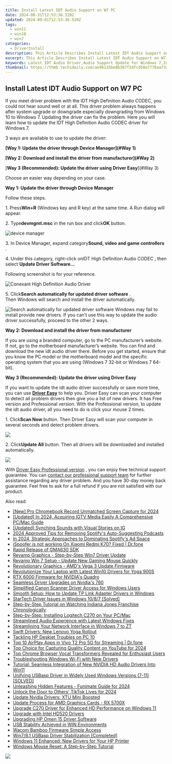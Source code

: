 ```yaml
---
title: Install Latest IDT Audio Support on W7 PC
date: 2024-08-31T12:53:36.520Z
updated: 2024-09-01T12:53:36.520Z
tags:
  - win11
  - win10
  - win7
categories:
  - DriverInstall
description: This Article Describes Install Latest IDT Audio Support on W7 PC
excerpt: This Article Describes Install Latest IDT Audio Support on W7 PC
keywords: Latest IDT Audio Driver,Audio Support Update for Windows 7,Install IDT Audio on W7 PC,Windows 7 IDT Sound Compatibility Update,Upgrade Audio Support on WIN7,Windows XP/Vista/7 IDT Audio Update Guide,Enhance PC Sound Output via IDT Support
thumbnail: https://thmb.techidaily.com/ae96135be8b387f3dfcd58e7778aa73a8a480a5ecd8a0532a8cb17367d809b46.jpg
---
```


## Install Latest IDT Audio Support on W7 PC

If you meet driver problem with the IDT High Definition Audio CODEC, you could not hear sound well or at all. This driver problem always happens after system upgrade or downgrade especially downgrading from Windows 10 to Windows 7\. Updating the driver can fix the problem. Here you will learn how to update the  IDT High Definition Audio CODEC driver for Windows 7.  
  
 3 ways are available to use to update the driver:  
  
**[Way 1: Update the driver through Device Manager](#Way 1)**
  
**[Way 2: Download and install the driver from manufacturer](#Way 2)**
  
[**Way 3 (Recommended): Update the driver using Driver Easy**](#Way 3)
  
 Choose an easier way depending on your case.
  
 **Way 1: Update the driver through Device Manager**
  
 Follow these steps.  
  
 1\. Press**Win+R** (Windows key and R key) at the same time. A Run dialog will appear.  

 2\. Type**devmgmt.msc** in the run box and click**OK** button.  
  
![device manager](https://images.drivereasy.com/wp-content/uploads/2016/08/img_57a2b995bbf3d.png)

 3\. In Device Manager, expand category**Sound, video and game controllers** .  

 4\. Under this category, right-click onIDT High Definition Audio CODEC , then select **Update Driver Software…**
  
 Following screenshot is for your reference.  
  
![Conexant High Definition Audio Driver](https://images.drivereasy.com/wp-content/uploads/2016/08/img_57a2dcb90dfb0.png)
  
 5\. Click**Search automatically for updated driver software** .  
 Then Windows will search and install the driver automatically.  
  
![Search automatically for updated driver software](https://images.drivereasy.com/wp-content/uploads/2016/08/img_57a2dd02c527b.png)
 Windows may fail to install provide new drivers. If you can’t use this way to update the audio driver successfully, proceed to the other 2 ways.  
  
 **Way 2: Download and install the driver from manufacturer**
  
 If you are using a branded computer, go to the PC manufacturer’s website. If not, go to the motherboard manufacturer’s website. You can find and download the new idt audio driver there. Before you get started, ensure that you know the PC model or the motherboard model and the specific operating system that you are using (Windows 7 32-bit or Windows 7 64-bit).  
  
 **Way 3 (Recommended): Update the driver using Driver Easy**
  
 If you want to update the idt audio driver successfully or save more time, you can use **[Driver Easy](https://tools.techidaily.com/drivereasy/download/)**  to help you. Driver Easy can scan your computer to detect all problem drivers then give you a list of new drivers. It has Free version and Professional version. With the Professional version, to update the idt audio driver, all you need to do is click your mouse 2 times.
  
 1\. Click**Scan Now** button. Then Driver Easy will scan your computer in several seconds and detect problem drivers.  
  
![](https://images.drivereasy.com/wp-content/uploads/2017/04/img_590074a2c235f.png)

 2\. Click**Update All** button. Then all drivers will be downloaded and installed automatically.
  
![](https://images.drivereasy.com/wp-content/uploads/2017/04/img_59007710c0fce.jpg)

 With [Driver Easy Professional version](https://tools.techidaily.com/drivereasy/download/) , you can enjoy free technical support guarantee. You can [contact our professional support team](https://tools.techidaily.com/drivereasy/download/) for further assistance regarding any driver problem. And you have 30-day money back guarantee. Feel free to ask for a full refund if you are not satisfied with our product.

<ins class="adsbygoogle"
     style="display:block"
     data-ad-format="autorelaxed"
     data-ad-client="ca-pub-7571918770474297"
     data-ad-slot="1223367746"></ins>



<ins class="adsbygoogle"
     style="display:block"
     data-ad-client="ca-pub-7571918770474297"
     data-ad-slot="8358498916"
     data-ad-format="auto"
     data-full-width-responsive="true"></ins>





<span class="atpl-alsoreadstyle">Also read:</span>
<div><ul>
<li><a href="https://video-capture.techidaily.com/new-pro-chromebook-record-unmatched-screen-capture-for-2024/"><u>[New] Pro Chromebook Record  Unmatched Screen Capture for 2024</u></a></li>
<li><a href="https://instagram-video-files.techidaily.com/updated-in-2024-acquiring-igtv-media-easily-a-comprehensive-pcmac-guide/"><u>[Updated] In 2024, Acquiring IGTV Media Easily  A Comprehensive PC/Mac Guide</u></a></li>
<li><a href="https://instagram-videos.techidaily.com/updated-synching-sounds-with-visual-stories-on-ig/"><u>[Updated] Synching Sounds with Visual Stories on IG</u></a></li>
<li><a href="https://article-posts.techidaily.com/2024-approved-tips-for-removing-spotifys-auto-suggesting-podcasts/"><u>2024 Approved  Tips for Removing Spotify's Auto-Suggesting Podcasts</u></a></li>
<li><a href="https://extra-approaches.techidaily.com/in-2024-strategic-approaches-to-dominating-spotifys-ad-space/"><u>In 2024, Strategic Approaches to Dominating Spotify's Ad Space</u></a></li>
<li><a href="https://fake-location.techidaily.com/ispoofer-is-not-working-on-xiaomi-redmi-k70-fixed-drfone-by-drfone-virtual-android/"><u>iSpoofer is not working On Xiaomi Redmi K70? Fixed | Dr.fone</u></a></li>
<li><a href="https://driver-install.techidaily.com/rapid-release-of-gma630-sdk/"><u>Rapid Release of GMA630 SDK</u></a></li>
<li><a href="https://driver-install.techidaily.com/revamp-graphics-step-by-step-win7-driver-update/"><u>Revamp Graphics - Step-by-Step Win7 Driver Update</u></a></li>
<li><a href="https://driver-install.techidaily.com/revamp-win-7-setup-update-new-gaming-mouse-quickly/"><u>Revamp Win 7 Setup - Update New Gaming Mouse Quickly</u></a></li>
<li><a href="https://driver-install.techidaily.com/revolutionary-graphics-amds-vega-3-update-firmware/"><u>Revolutionary Graphics - AMD's Vega 3 Update Firmware</u></a></li>
<li><a href="https://driver-install.techidaily.com/revolutionize-your-laptop-with-latest-win10-drivers-for-yoga-900s/"><u>Revolutionize Your Laptop with Latest Win10 Drivers for Yoga 900S</u></a></li>
<li><a href="https://driver-install.techidaily.com/rtx-6000-firmware-for-nvidias-quadro/"><u>RTX 6000 Firmware for NVIDIA's Quadro</u></a></li>
<li><a href="https://driver-install.techidaily.com/seamless-driver-upgrades-on-nvidias-760/"><u>Seamless Driver Upgrades on Nvidia's 760</u></a></li>
<li><a href="https://driver-install.techidaily.com/simplified-canon-scanner-driver-access-for-windows-users/"><u>Simplified Canon Scanner Driver Access for Windows Users</u></a></li>
<li><a href="https://driver-install.techidaily.com/smooth-setup-how-to-update-tp-link-adapter-drivers-in-windows/"><u>Smooth Setup: How to Update TP Link Adapter Drivers in Windows</u></a></li>
<li><a href="https://driver-install.techidaily.com/startech-driver-issues-in-windows-1087-solved/"><u>StarTech Driver Issues in Windows 10/8/7 [Solved]</u></a></li>
<li><a href="https://technical-tips.techidaily.com/step-by-step-tutorial-on-watching-indiana-jones-franchise-chronologically/"><u>Step-by-Step Tutorial on Watching Indiana Jones Franchise Chronologically</u></a></li>
<li><a href="https://driver-install.techidaily.com/step-by-step-installing-logitech-c270-on-your-pcmac/"><u>Step-by-Step: Installing Logitech C270 on Your PC/Mac</u></a></li>
<li><a href="https://driver-install.techidaily.com/streamlined-audio-experience-with-latest-windows-fixes/"><u>Streamlined Audio Experience with Latest Windows Fixes</u></a></li>
<li><a href="https://driver-install.techidaily.com/streamlining-your-network-interface-in-windows-7-to-zt/"><u>Streamlining Your Network Interface in Windows 7 to ZT</u></a></li>
<li><a href="https://driver-install.techidaily.com/swift-drivers-new-lenovo-yoga-rollout/"><u>Swift Drivers: New Lenovo Yoga Rollout</u></a></li>
<li><a href="https://driver-install.techidaily.com/tackling-hp-deskjet-troubles-on-pc-10/"><u>Tackling HP Deskjet Troubles on PC 10</u></a></li>
<li><a href="https://screen-mirror.techidaily.com/top-10-airplay-apps-in-vivo-t2-pro-5g-for-streaming-drfone-by-drfone-android/"><u>Top 10 AirPlay Apps in Vivo T2 Pro 5G for Streaming | Dr.fone</u></a></li>
<li><a href="https://facebook-video-share.techidaily.com/top-choice-for-capturing-quality-content-on-youtube-for-2024/"><u>Top Choice for Capturing Quality Content on YouTube for 2024</u></a></li>
<li><a href="https://extra-lessons.techidaily.com/top-chrome-browser-vocal-transformers-revealed-for-enthusiast-users/"><u>Top Chrome Browser Vocal Transformers Revealed for Enthusiast Users</u></a></li>
<li><a href="https://driver-install.techidaily.com/troubleshooting-windows-wi-fi-with-new-drivers/"><u>Troubleshooting Windows Wi-Fi with New Drivers</u></a></li>
<li><a href="https://driver-install.techidaily.com/tutorial-seamless-integration-of-new-nvidia-hd-audio-drivers-into-win11/"><u>Tutorial: Seamless Integration of New NVIDIA HD Audio Drivers Into Win11</u></a></li>
<li><a href="https://driver-install.techidaily.com/unifying-usbasp-driver-in-widely-used-windows-versions-7-11-solved/"><u>Unifying USBasp Driver in Widely Used Windows Versions (7-11) [SOLVED]</u></a></li>
<li><a href="https://some-guidance.techidaily.com/unleashing-hidden-features-funimate-guide-for-2024/"><u>Unleashing Hidden Features - Funimate Guide for 2024</u></a></li>
<li><a href="https://tiktok-videos.techidaily.com/unlock-the-door-to-others-tiktok-lives-for-2024/"><u>Unlock the Door to Others' TikTok Lives for 2024</u></a></li>
<li><a href="https://driver-install.techidaily.com/update-nvidia-drivers-xtu-mini-boosted/"><u>Update Nvidia Drivers: XTU Mini Boosted</u></a></li>
<li><a href="https://driver-install.techidaily.com/update-process-for-amd-graphics-cards-rx-5700x/"><u>Update Process for AMD Graphics Cards - RX 5700X</u></a></li>
<li><a href="https://driver-install.techidaily.com/upgrade-c270-driver-for-enhanced-hd-performance-on-windows-11/"><u>Upgrade C270 Driver for Enhanced HD Performance on Windows 11</u></a></li>
<li><a href="https://driver-install.techidaily.com/upgrade-with-intel-hd520-drivers/"><u>Upgrade with Intel HD520 Drivers</u></a></li>
<li><a href="https://driver-install.techidaily.com/upgrading-hp-omen-15-driver-software/"><u>Upgrading HP Omen 15 Driver Software</u></a></li>
<li><a href="https://driver-install.techidaily.com/usb-stability-achieved-in-win-environments/"><u>USB Stability Achieved in WIN Environments</u></a></li>
<li><a href="https://driver-install.techidaily.com/wacom-bamboo-firmware-simple-access/"><u>Wacom Bamboo Firmware Simple Access</u></a></li>
<li><a href="https://driver-install.techidaily.com/win781-usbasp-driver-stabilization-completed/"><u>Win7/8.1 USBasp Driver Stabilization [Completed]</u></a></li>
<li><a href="https://driver-install.techidaily.com/windows-11-enhanced-new-drivers-for-your-hp-printer/"><u>Windows 11 Enhanced: New Drivers for Your HP Printer</u></a></li>
<li><a href="https://driver-install.techidaily.com/windows-mouse-reset-a-step-by-step-tutorial/"><u>Windows Mouse Reset: A Step-by-Step Tutorial</u></a></li>
</ul></div>

<!-- affiliate ads begin -->
<a href="https://secure.2checkout.com/order/checkout.php?PRODS=4621764&QTY=1&AFFILIATE=108875&CART=1"><img src="https://www.x-mirage.com/x-mirage/img/page-home.jpg" border="0"></a>
<!-- affiliate ads end -->
